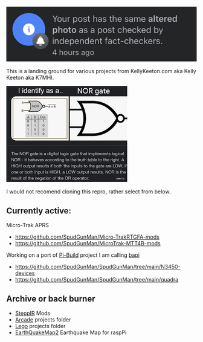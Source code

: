 ![image](etc/pic/fact.jpg)

This is a landing ground for various projects from KellyKeeton.com aka Kelly Keeton aka K7MHI.

![NOR7](etc/pic/NOR7_s.jpg)

I would not recomend cloning this repro, rather select from below.

## Currently active: 

Micro-Trak APRS
- https://github.com/SpudGunMan/Micro-TrakRTGFA-mods
- https://github.com/SpudGunMan/MicroTrak-MTT4B-mods

Working on a port of [Pi-Build](https://github.com/SpudGunMan/pi-build/tree/alpha) project I am calling [bapi](https://github.com/SpudGunMan/bapi)
- https://github.com/SpudGunMan/SpudGunMan/tree/main/N3450-devices
- https://github.com/SpudGunMan/SpudGunMan/tree/main/quadra

## Archive or back burner
- [SteppIR](https://github.com/SpudGunMan/steppir-mods) Mods
- [Arcade](/arcade/README.md) projects folder
- [Lego](Lego/README.md) projects folder
- [EarthQuakeMap2](https://github.com/SpudGunMan/EQMap2) Earthquake Map for raspPi